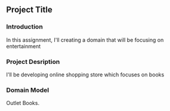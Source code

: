 ## Project Title ##


### Introduction ###
In this assignment, I'll creating a domain that will be focusing on entertainment

### Project Desription ###
I'll be developing online shopping store which focuses on books


### Domain Model ###
Outlet Books.


